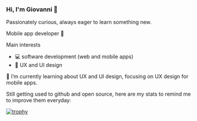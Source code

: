 ### Hi, I'm Giovanni 👋

Passionately curious, always eager to learn something new.

Mobile app developer 📱

Main interests
- 💻 software development (web and mobile apps)
- 🎨 UX and UI design

🌱 I’m currently learning about UX and UI design, focusing on UX design for mobile apps.

Still getting used to github and open source, here are my stats to remind me to improve them everyday:

[![trophy](https://github-profile-trophy.vercel.app/?username=giovannilondero&theme=onedark)](https://github.com/ryo-ma/github-profile-trophy)

<!--
**giovannilondero/giovannilondero** is a ✨ _special_ ✨ repository because its `README.md` (this file) appears on your GitHub profile.

Here are some ideas to get you started:

- 🔭 I’m currently working on ...
- 🌱 I’m currently learning ...
- 👯 I’m looking to collaborate on ...
- 🤔 I’m looking for help with ...
- 💬 Ask me about ...
- 📫 How to reach me: ...
- 😄 Pronouns: ...
- ⚡ Fun fact: ...
-->
